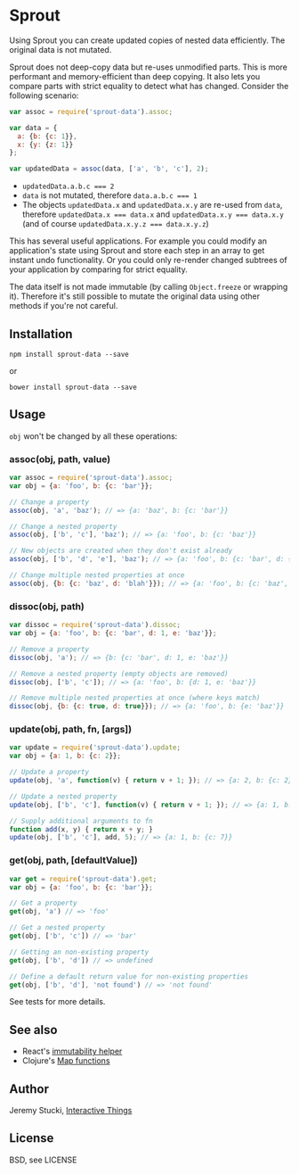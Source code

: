 # Sprout

Using Sprout you can create updated copies of nested data efficiently. The original data is not mutated.

Sprout does not deep-copy data but re-uses unmodified parts. This is more performant and memory-efficient than deep copying. It also lets you compare parts with strict equality to detect what has changed. Consider the following scenario:

```js
var assoc = require('sprout-data').assoc;

var data = {
  a: {b: {c: 1}},
  x: {y: {z: 1}}
};

var updatedData = assoc(data, ['a', 'b', 'c'], 2);
```

* `updatedData.a.b.c === 2`
* `data` is not mutated, therefore `data.a.b.c === 1`
* The objects `updatedData.x` and `updatedData.x.y` are re-used from `data`, therefore `updatedData.x === data.x` and `updatedData.x.y === data.x.y` (and of course `updatedData.x.y.z === data.x.y.z`)

This has several useful applications. For example you could modify an application's state using Sprout and store each step in an array to get instant undo functionality. Or you could only re-render changed subtrees of your application by comparing for strict equality.

The data itself is not made immutable (by calling `Object.freeze` or wrapping it). Therefore it's still possible to mutate the original data using other methods if you're not careful.

## Installation

```shell
npm install sprout-data --save
```

or

```shell
bower install sprout-data --save
```

## Usage

`obj` won't be changed by all these operations:

### assoc(obj, path, value)

```js
var assoc = require('sprout-data').assoc;
var obj = {a: 'foo', b: {c: 'bar'}};

// Change a property
assoc(obj, 'a', 'baz'); // => {a: 'baz', b: {c: 'bar'}}

// Change a nested property
assoc(obj, ['b', 'c'], 'baz'); // => {a: 'foo', b: {c: 'baz'}}

// New objects are created when they don't exist already
assoc(obj, ['b', 'd', 'e'], 'baz'); // => {a: 'foo', b: {c: 'bar', d: {e: 'baz'}}}

// Change multiple nested properties at once
assoc(obj, {b: {c: 'baz', d: 'blah'}}); // => {a: 'foo', b: {c: 'baz', d: 'blah'}}
```

### dissoc(obj, path)

```js
var dissoc = require('sprout-data').dissoc;
var obj = {a: 'foo', b: {c: 'bar', d: 1, e: 'baz'}};

// Remove a property
dissoc(obj, 'a'); // => {b: {c: 'bar', d: 1, e: 'baz'}}

// Remove a nested property (empty objects are removed)
dissoc(obj, ['b', 'c']); // => {a: 'foo', b: {d: 1, e: 'baz'}}

// Remove multiple nested properties at once (where keys match)
dissoc(obj, {b: {c: true, d: true}}); // => {a: 'foo', b: {e: 'baz'}}
```

### update(obj, path, fn, [args])

```js
var update = require('sprout-data').update;
var obj = {a: 1, b: {c: 2}};

// Update a property
update(obj, 'a', function(v) { return v + 1; }); // => {a: 2, b: {c: 2}}

// Update a nested property
update(obj, ['b', 'c'], function(v) { return v + 1; }); // => {a: 1, b: {c: 3}}

// Supply additional arguments to fn
function add(x, y) { return x + y; }
update(obj, ['b', 'c'], add, 5); // => {a: 1, b: {c: 7}}
```

### get(obj, path, [defaultValue])

```js
var get = require('sprout-data').get;
var obj = {a: 'foo', b: {c: 'bar'}};

// Get a property
get(obj, 'a') // => 'foo'

// Get a nested property
get(obj, ['b', 'c']) // => 'bar'

// Getting an non-existing property
get(obj, ['b', 'd']) // => undefined

// Define a default return value for non-existing properties
get(obj, ['b', 'd'], 'not found') // => 'not found'
```

See tests for more details.

## See also

* React's [immutability helper](http://facebook.github.io/react/docs/update.html)
* Clojure's [Map functions](http://clojuredocs.org/quickref/Clojure%20Core#Collections+-+SequencesMaps)

## Author

Jeremy Stucki, [Interactive Things](http://interactivethings.com)

## License

BSD, see LICENSE
